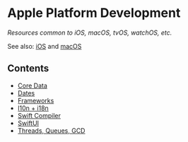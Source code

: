 # Apple Platform Development

*Resources common to iOS, macOS, tvOS, watchOS, etc.*

See also: [iOS](../ios) and [macOS](../macos)

## Contents

- [Core Data](./core_data.md)
- [Dates](./dates.md)
- [Frameworks](./frameworks.md)
- [l10n + i18n](./l10n+i18n.md)
- [Swift Compiler](./swift_compiler.md)
- [SwiftUI](./swiftui.md)
- [Threads, Queues, GCD](../ios/threads_and_queues.md)
